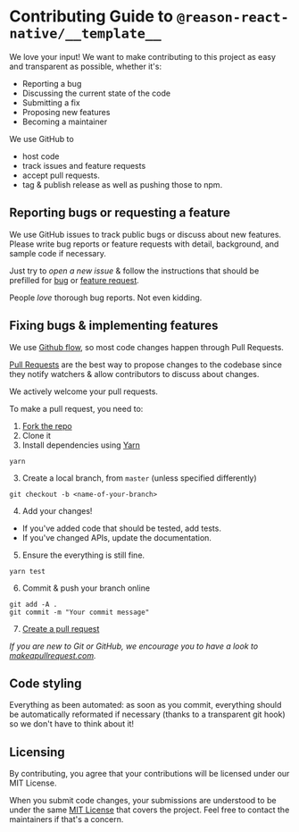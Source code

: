 # Contributing Guide to `@reason-react-native/__template__`

We love your input! We want to make contributing to this project as easy and
transparent as possible, whether it's:

- Reporting a bug
- Discussing the current state of the code
- Submitting a fix
- Proposing new features
- Becoming a maintainer

We use GitHub to

- host code
- track issues and feature requests
- accept pull requests.
- tag & publish release as well as pushing those to npm.

## Reporting bugs or requesting a feature

We use GitHub issues to track public bugs or discuss about new features. Please
write bug reports or feature requests with detail, background, and sample code
if necessary.

Just try to _open a new issue_ & follow the instructions that should be
prefilled for [bug](.github/ISSUE_TEMPLATE/bug.md) or
[feature request](.github/ISSUE_TEMPLATE/feature.md).

People _love_ thorough bug reports. Not even kidding.

## Fixing bugs & implementing features

We use [Github flow](https://guides.github.com/introduction/flow/index.html), so
most code changes happen through Pull Requests.

[Pull Requests](https://help.github.com/en/articles/about-pull-requests) are the
best way to propose changes to the codebase since they notify watchers & allow
contributors to discuss about changes.

We actively welcome your pull requests.

To make a pull request, you need to:

1. [Fork the repo](https://help.github.com/en/articles/fork-a-repo)
2. Clone it
3. Install dependencies using [Yarn](https://yarnpkg.com/)

```console
yarn
```

3. Create a local branch, from `master` (unless specified differently)

```console
git checkout -b <name-of-your-branch>
```

4. Add your changes!

- If you've added code that should be tested, add tests.
- If you've changed APIs, update the documentation.

5. Ensure the everything is still fine.

```console
yarn test
```

6. Commit & push your branch online

```console
git add -A .
git commit -m "Your commit message"
```

7. [Create a pull request](https://help.github.com/en/articles/creating-a-pull-request)

_If you are new to Git or GitHub, we encourage you to have a look to
[makeapullrequest.com](http://makeapullrequest.com)._

## Code styling

Everything as been automated: as soon as you commit, everything should be
automatically reformated if necessary (thanks to a transparent git hook) so we
don't have to think about it!

## Licensing

By contributing, you agree that your contributions will be licensed under our
MIT License.

When you submit code changes, your submissions are understood to be under the
same [MIT License](./LICENSE) that covers the project. Feel free to contact the
maintainers if that's a concern.

